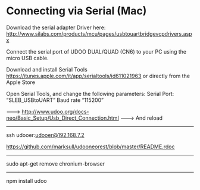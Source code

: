 # Connecting via Serial (Mac)


  Download the serial adapter Driver here: http://www.silabs.com/products/mcu/pages/usbtouartbridgevcpdrivers.aspx

  Connect the serial port of UDOO DUAL/QUAD (CN6) to your PC using the micro USB cable.

  Download and install Serial Tools https://itunes.apple.com/it/app/serialtools/id611021963 or directly from the Apple Store

  Open Serial Tools, and change the following parameters: Serial Port: “SLEB_USBtoUART” Baud rate “115200”

  ---> http://www.udoo.org/docs-neo/Basic_Setup/Usb_Direct_Connection.html
  ---> And reload

  ---

  ssh udooer:udooer@192.168.7.2

  https://github.com/marksull/udooneorest/blob/master/README.rdoc


  --------

  sudo apt-get remove chronium-browser


  ---------

  npm install udoo